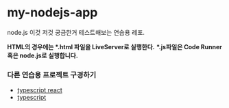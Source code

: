 # my-nodejs-app

node.js 이것 저것 궁금한거 테스트해보는 연습용 레포.

**HTML의 경우에는 \*.html 파일을 LiveServer로 실행한다.**
**\*.js파일은 Code Runner 혹은 node.js로 실행합니다.**

### 다른 연습용 프로젝트 구경하기

- [typescript react](https://github.com/gabrielyoon7/my-typescript-react)
- [typescript](https://github.com/gabrielyoon7/my-typescript-app)

